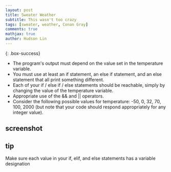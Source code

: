 ```yaml
---
layout: post
title: Sweater Weather
subtitle: This wasn't too crazy
tags: [sweater, weather, Conan Gray]
comments: true
mathjax: true
author: Hudson Lin
---
```


{: .box-success}
- The program's output must depend on the value set in the temperature variable.
- You must use at least an if statement, an else if statement, and an else statement that all print something different.
- Each of your if / else if / else statements should be reachable, simply by changing the value of the temperature variable.
- Appropriate use of the && and || operators.
- Consider the following possible values for temperature: -50, 0, 32, 70, 100, 2000 (but note that your code should respond appropriately for any integer value).

## screenshot

## tip
Make sure each value in your if, elif, and else statements has a variable designation

